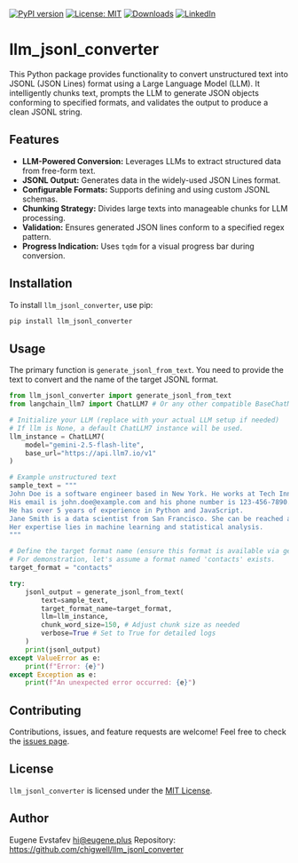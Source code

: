 [![PyPI version](https://badge.fury.io/py/llm_jsonl_converter.svg)](https://badge.fury.io/py/llm_jsonl_converter)
[![License: MIT](https://img.shields.io/badge/License-MIT-green.svg)](https://opensource.org/licenses/MIT)
[![Downloads](https://static.pepy.tech/badge/llm_jsonl_converter)](https://pepy.tech/project/llm_jsonl_converter)
[![LinkedIn](https://img.shields.io/badge/LinkedIn-blue)](https://www.linkedin.com/in/eugene-evstafev-716669181/)

# llm_jsonl_converter

This Python package provides functionality to convert unstructured text into JSONL (JSON Lines) format using a Large Language Model (LLM). It intelligently chunks text, prompts the LLM to generate JSON objects conforming to specified formats, and validates the output to produce a clean JSONL string.

## Features

-   **LLM-Powered Conversion:** Leverages LLMs to extract structured data from free-form text.
-   **JSONL Output:** Generates data in the widely-used JSON Lines format.
-   **Configurable Formats:** Supports defining and using custom JSONL schemas.
-   **Chunking Strategy:** Divides large texts into manageable chunks for LLM processing.
-   **Validation:** Ensures generated JSON lines conform to a specified regex pattern.
-   **Progress Indication:** Uses `tqdm` for a visual progress bar during conversion.

## Installation

To install `llm_jsonl_converter`, use pip:

```bash
pip install llm_jsonl_converter
```

## Usage

The primary function is `generate_jsonl_from_text`. You need to provide the text to convert and the name of the target JSONL format.

```python
from llm_jsonl_converter import generate_jsonl_from_text
from langchain_llm7 import ChatLLM7 # Or any other compatible BaseChatModel

# Initialize your LLM (replace with your actual LLM setup if needed)
# If llm is None, a default ChatLLM7 instance will be used.
llm_instance = ChatLLM7(
    model="gemini-2.5-flash-lite",
    base_url="https://api.llm7.io/v1"
)

# Example unstructured text
sample_text = """
John Doe is a software engineer based in New York. He works at Tech Innovations Inc.
His email is john.doe@example.com and his phone number is 123-456-7890.
He has over 5 years of experience in Python and JavaScript.
Jane Smith is a data scientist from San Francisco. She can be reached at jane.smith@company.org.
Her expertise lies in machine learning and statistical analysis.
"""

# Define the target format name (ensure this format is available via get_llm_jsonl_formats())
# For demonstration, let's assume a format named 'contacts' exists.
target_format = "contacts"

try:
    jsonl_output = generate_jsonl_from_text(
        text=sample_text,
        target_format_name=target_format,
        llm=llm_instance,
        chunk_word_size=150, # Adjust chunk size as needed
        verbose=True # Set to True for detailed logs
    )
    print(jsonl_output)
except ValueError as e:
    print(f"Error: {e}")
except Exception as e:
    print(f"An unexpected error occurred: {e}")

```

## Contributing

Contributions, issues, and feature requests are welcome! Feel free to check the [issues page](https://github.com/chigwell/llm_jsonl_converter/issues).

## License

`llm_jsonl_converter` is licensed under the [MIT License](https://choosealicense.com/licenses/mit/).

## Author

Eugene Evstafev <hi@eugene.plus>
Repository: https://github.com/chigwell/llm_jsonl_converter